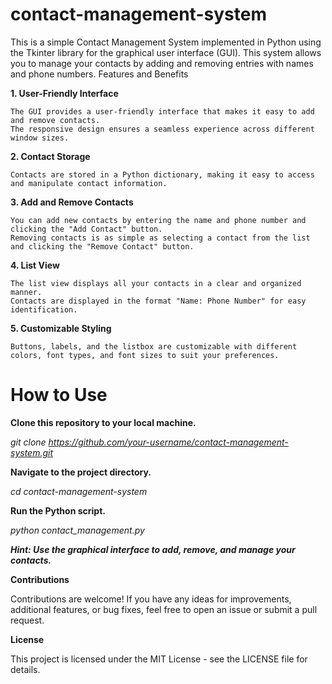 # contact-management-system

This is a simple Contact Management System implemented in Python using the Tkinter library for the graphical user interface (GUI). This system allows you to manage your contacts by adding and removing entries with names and phone numbers.
Features and Benefits

<b> 1. User-Friendly Interface </b>

    The GUI provides a user-friendly interface that makes it easy to add and remove contacts.
    The responsive design ensures a seamless experience across different window sizes.

<b> 2. Contact Storage </b>

    Contacts are stored in a Python dictionary, making it easy to access and manipulate contact information.

<b> 3. Add and Remove Contacts </b>

    You can add new contacts by entering the name and phone number and clicking the "Add Contact" button.
    Removing contacts is as simple as selecting a contact from the list and clicking the "Remove Contact" button.

<b> 4. List View </b>

    The list view displays all your contacts in a clear and organized manner.
    Contacts are displayed in the format "Name: Phone Number" for easy identification.

<b> 5. Customizable Styling </b>

    Buttons, labels, and the listbox are customizable with different colors, font types, and font sizes to suit your preferences.
    

# How to Use

<b> Clone this repository to your local machine.</b>

<i> git clone https://github.com/your-username/contact-management-system.git </i>


<b> Navigate to the project directory. </b>

<i> cd contact-management-system </i>


<b> Run the Python script.</b>

<i> python contact_management.py </i>




<b><i> Hint: Use the graphical interface to add, remove, and manage your contacts. </i></b>

<b> Contributions </b>

Contributions are welcome! If you have any ideas for improvements, additional features, or bug fixes, feel free to open an issue or submit a pull request.

<b> License </b>

This project is licensed under the MIT License - see the LICENSE file for details.

